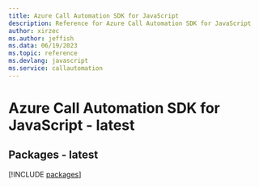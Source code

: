 ```yaml
---
title: Azure Call Automation SDK for JavaScript
description: Reference for Azure Call Automation SDK for JavaScript
author: xirzec
ms.author: jeffish
ms.data: 06/19/2023
ms.topic: reference
ms.devlang: javascript
ms.service: callautomation
---
```

# Azure Call Automation SDK for JavaScript - latest
## Packages - latest
[!INCLUDE [packages](call-automation-index.md)]